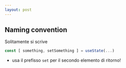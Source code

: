 ```yaml
---
layout: post
---
```


## Naming convention

Solitamente si scrive

```jsx
const [ something, setSomething ] = useState(...)
```

- usa il prefisso `set` per il secondo elemento di ritorno!